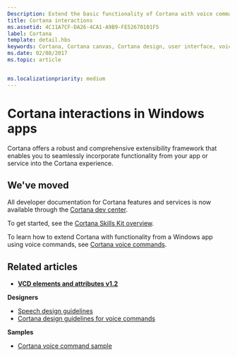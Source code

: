 ```yaml
---
Description: Extend the basic functionality of Cortana with voice commands that activate a Windows app and execute a single action.
title: Cortana interactions
ms.assetid: 4C11A7CF-DA26-4CA1-A9B9-FE52670101F5
label: Cortana
template: detail.hbs
keywords: Cortana, Cortana canvas, Cortana design, user interface, voice commands, VCD
ms.date: 02/08/2017
ms.topic: article


ms.localizationpriority: medium
---
```

# Cortana interactions in Windows apps

Cortana offers a robust and comprehensive extensibility framework that enables you to seamlessly incorporate functionality from your app or service into the Cortana experience.

## We've moved

All developer documentation for Cortana features and services is now available through the [Cortana dev center](https://developer.microsoft.com/cortana).

To get started, see the [Cortana Skills Kit overview](/cortana/skills/overview).

To learn how to extend Cortana with functionality from a Windows app using voice commands, see [Cortana voice commands](/cortana/voice-commands/vcd). 

## Related articles

* [**VCD elements and attributes v1.2**](/uwp/schemas/voicecommands/voice-command-elements-and-attributes-1-2)

**Designers**
* [Speech design guidelines](speech-interactions.md)
* [Cortana design guidelines for voice commands](/cortana/voice-commands/voicecommand-design-guidelines)

**Samples**
* [Cortana voice command sample](https://github.com/Microsoft/Windows-universal-samples/tree/master/Samples/CortanaVoiceCommand)
 

 
